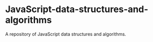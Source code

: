 # JavaScript-data-structures-and-algorithms
A repository of JavaScript data structures and algorithms.
